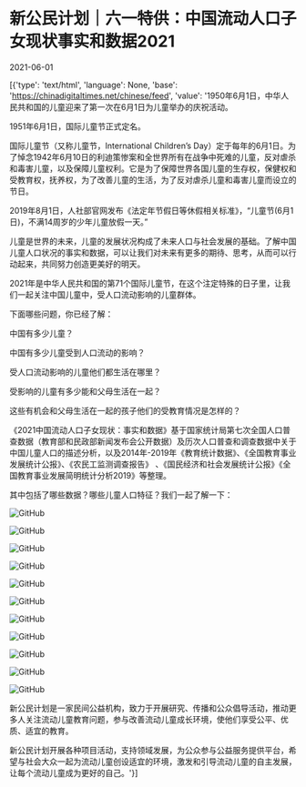 # 新公民计划｜六一特供：中国流动人口子女现状事实和数据2021

2021-06-01

[{'type': 'text/html', 'language': None, 'base': 'https://chinadigitaltimes.net/chinese/feed', 'value': '1950年6月1日，中华人民共和国的儿童迎来了第一次在6月1日为儿童举办的庆祝活动。

1951年6月1日，国际儿童节正式定名。



国际儿童节（又称儿童节，International Children&#8217;s Day）定于每年的6月1日。为了悼念1942年6月10日的利迪策惨案和全世界所有在战争中死难的儿童，反对虐杀和毒害儿童，以及保障儿童权利。它是为了保障世界各国儿童的生存权，保健权和受教育权，抚养权，为了改善儿童的生活，为了反对虐杀儿童和毒害儿童而设立的节日。



2019年8月1日，人社部官网发布《法定年节假日等休假相关标准》，“儿童节(6月1日)，不满14周岁的少年儿童放假一天。”

儿童是世界的未来，儿童的发展状况构成了未来人口与社会发展的基础。了解中国儿童人口状况的事实和数据，可以让我们对未来有更多的期待、思考，从而可以行动起来，共同努力创造更美好的明天。

2021年是中华人民共和国的第71个国际儿童节，在这个注定特殊的日子里，让我们一起关注中国儿童中，受人口流动影响的儿童群体。

下面哪些问题，你已经了解：





中国有多少儿童？





中国有多少儿童受到人口流动的影响？





受人口流动影响的儿童他们都生活在哪里？





受影响的儿童有多少能和父母生活在一起？





这些有机会和父母生活在一起的孩子他们的受教育情况是怎样的？





《2021中国流动人口子女现状：事实和数据》基于国家统计局第七次全国人口普查数据（教育部和民政部新闻发布会公开数据）及历次人口普查和调查数据中关于中国儿童人口的描述分析，以及2014年-2019年《教育统计数据》、《全国教育事业发展统计公报》、《农民工监测调查报告》 、《国民经济和社会发展统计公报》《全国教育事业发展简明统计分析2019》等整理。

其中包括了哪些数据？哪些儿童人口特征？我们一起了解一下：

![GitHub](https://chinadigitaltimes.net/chinese/files/2021/05/post-666648-60b5d4424f8ea.)

![GitHub](https://chinadigitaltimes.net/chinese/files/2021/05/post-666648-60b5d4428d37e.)

![GitHub](https://chinadigitaltimes.net/chinese/files/2021/05/post-666648-60b5d442b5796.)

![GitHub](https://chinadigitaltimes.net/chinese/files/2021/05/post-666648-60b5d442dceaa.)

![GitHub](https://chinadigitaltimes.net/chinese/files/2021/05/post-666648-60b5d4430e89d.)

![GitHub](https://chinadigitaltimes.net/chinese/files/2021/05/post-666648-60b5d44335251.)

![GitHub](https://chinadigitaltimes.net/chinese/files/2021/05/post-666648-60b5d4435bcd4.)

![GitHub](https://chinadigitaltimes.net/chinese/files/2021/05/post-666648-60b5d4437e890.png)

![GitHub](https://chinadigitaltimes.net/chinese/files/2021/05/post-666648-60b5d443a4de1.)

![GitHub](https://chinadigitaltimes.net/chinese/files/2021/05/post-666648-60b5d443c978f.)

![GitHub](https://chinadigitaltimes.net/chinese/files/2021/05/post-666648-60b5d443edfff.)

新公民计划是一家民间公益机构，致力于开展研究、传播和公众倡导活动，推动更多人关注流动儿童教育问题，参与改善流动儿童成长环境，使他们享受公平、优质、适宜的教育。

新公民计划开展各种项目活动，支持领域发展，为公众参与公益服务提供平台，希望与社会大众一起为流动儿童创设适宜的环境，激发和引导流动儿童的自主发展，让每个流动儿童成为更好的自己。'}]
